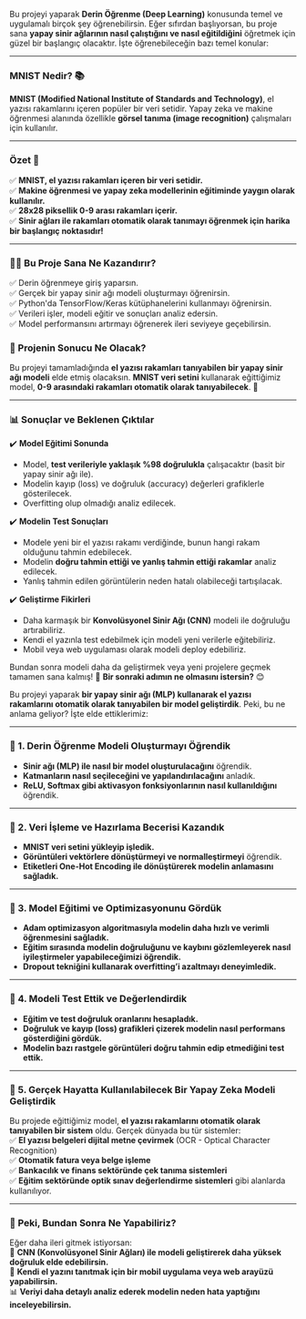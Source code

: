 Bu projeyi yaparak **Derin Öğrenme (Deep Learning)** konusunda temel ve uygulamalı birçok şey öğrenebilirsin. Eğer sıfırdan başlıyorsan, bu proje sana **yapay sinir ağlarının nasıl çalıştığını ve nasıl eğitildiğini** öğretmek için güzel bir başlangıç olacaktır. İşte öğrenebileceğin bazı temel konular:  

---

### **MNIST Nedir?** 📚

**MNIST (Modified National Institute of Standards and Technology)**, el yazısı rakamlarını içeren popüler bir veri setidir. Yapay zeka ve makine öğrenmesi alanında özellikle **görsel tanıma (image recognition)** çalışmaları için kullanılır.

---


### **Özet** 📝
✅ **MNIST, el yazısı rakamları içeren bir veri setidir.**  
✅ **Makine öğrenmesi ve yapay zeka modellerinin eğitiminde yaygın olarak kullanılır.**  
✅ **28x28 piksellik 0-9 arası rakamları içerir.**  
✅ **Sinir ağları ile rakamları otomatik olarak tanımayı öğrenmek için harika bir başlangıç noktasıdır!**  


---

### **👨‍💻 Bu Proje Sana Ne Kazandırır?**  
✅ Derin öğrenmeye giriş yaparsın.  
✅ Gerçek bir yapay sinir ağı modeli oluşturmayı öğrenirsin.  
✅ Python'da TensorFlow/Keras kütüphanelerini kullanmayı öğrenirsin.  
✅ Verileri işler, modeli eğitir ve sonuçları analiz edersin.  
✅ Model performansını artırmayı öğrenerek ileri seviyeye geçebilirsin.  


### **📌 Projenin Sonucu Ne Olacak?**  

Bu projeyi tamamladığında **el yazısı rakamları tanıyabilen bir yapay sinir ağı modeli** elde etmiş olacaksın. **MNIST veri setini** kullanarak eğittiğimiz model, **0-9 arasındaki rakamları otomatik olarak tanıyabilecek**.   🎯  

---

### **📊 Sonuçlar ve Beklenen Çıktılar**  
✔️ **Model Eğitimi Sonunda**  
- Model, **test verileriyle yaklaşık %98 doğrulukla** çalışacaktır (basit bir yapay sinir ağı ile).  
- Modelin kayıp (loss) ve doğruluk (accuracy) değerleri grafiklerle gösterilecek.  
- Overfitting olup olmadığı analiz edilecek.  

✔️ **Modelin Test Sonuçları**  
- Modele yeni bir el yazısı rakamı verdiğinde, bunun hangi rakam olduğunu tahmin edebilecek.  
- Modelin **doğru tahmin ettiği ve yanlış tahmin ettiği rakamlar** analiz edilecek.  
- Yanlış tahmin edilen görüntülerin neden hatalı olabileceği tartışılacak.  

✔️ **Geliştirme Fikirleri**  
- Daha karmaşık bir **Konvolüsyonel Sinir Ağı (CNN)** modeli ile doğruluğu artırabiliriz.  
- Kendi el yazınla test edebilmek için modeli yeni verilerle eğitebiliriz.  
- Mobil veya web uygulaması olarak modeli deploy edebiliriz.  

Bundan sonra modeli daha da geliştirmek veya yeni projelere geçmek tamamen sana kalmış! 🚀 **Bir sonraki adımın ne olmasını istersin?** 😊

Bu projeyi yaparak **bir yapay sinir ağı (MLP) kullanarak el yazısı rakamlarını otomatik olarak tanıyabilen bir model geliştirdik**. Peki, bu ne anlama geliyor? İşte elde ettiklerimiz:  

---

### **📌 1. Derin Öğrenme Modeli Oluşturmayı Öğrendik**  
- **Sinir ağı (MLP) ile nasıl bir model oluşturulacağını** öğrendik.  
- **Katmanların nasıl seçileceğini ve yapılandırılacağını** anladık.  
- **ReLU, Softmax gibi aktivasyon fonksiyonlarının nasıl kullanıldığını** öğrendik.  

---

### **📌 2. Veri İşleme ve Hazırlama Becerisi Kazandık**  
- **MNIST veri setini yükleyip işledik.**  
- **Görüntüleri vektörlere dönüştürmeyi ve normalleştirmeyi** öğrendik.  
- **Etiketleri One-Hot Encoding ile dönüştürerek modelin anlamasını sağladık.**  

---

### **📌 3. Model Eğitimi ve Optimizasyonunu Gördük**  
- **Adam optimizasyon algoritmasıyla modelin daha hızlı ve verimli öğrenmesini sağladık.**  
- **Eğitim sırasında modelin doğruluğunu ve kaybını gözlemleyerek nasıl iyileştirmeler yapabileceğimizi öğrendik.**  
- **Dropout tekniğini kullanarak overfitting’i azaltmayı deneyimledik.**  

---

### **📌 4. Modeli Test Ettik ve Değerlendirdik**  
- **Eğitim ve test doğruluk oranlarını hesapladık.**  
- **Doğruluk ve kayıp (loss) grafikleri çizerek modelin nasıl performans gösterdiğini gördük.**  
- **Modelin bazı rastgele görüntüleri doğru tahmin edip etmediğini test ettik.**  

---

### **📌 5. Gerçek Hayatta Kullanılabilecek Bir Yapay Zeka Modeli Geliştirdik**  
Bu projede eğittiğimiz model, **el yazısı rakamlarını otomatik olarak tanıyabilen bir sistem** oldu. Gerçek dünyada bu tür sistemler:  
✅ **El yazısı belgeleri dijital metne çevirmek** (OCR - Optical Character Recognition)  
✅ **Otomatik fatura veya belge işleme**  
✅ **Bankacılık ve finans sektöründe çek tanıma sistemleri**  
✅ **Eğitim sektöründe optik sınav değerlendirme sistemleri** gibi alanlarda kullanılıyor.  

---

### **📌 Peki, Bundan Sonra Ne Yapabiliriz?**  
Eğer daha ileri gitmek istiyorsan:  
🚀 **CNN (Konvolüsyonel Sinir Ağları) ile modeli geliştirerek daha yüksek doğruluk elde edebilirsin.**  
📱 **Kendi el yazını tanıtmak için bir mobil uygulama veya web arayüzü yapabilirsin.**  
📊 **Veriyi daha detaylı analiz ederek modelin neden hata yaptığını inceleyebilirsin.**  

